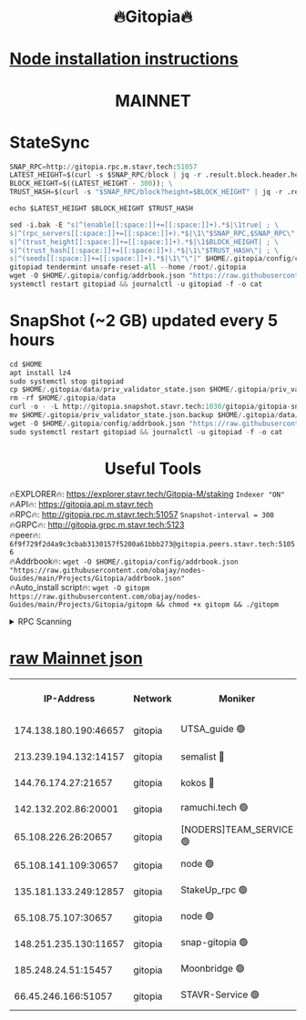 <h1 align="center"> 🔥Gitopia🔥</h1>

[Node installation instructions](https://github.com/obajay/nodes-Guides/tree/main/Projects/Gitopia)
=

<h1 align="center"> MAINNET</h1>

# StateSync
```python
SNAP_RPC=http://gitopia.rpc.m.stavr.tech:51057
LATEST_HEIGHT=$(curl -s $SNAP_RPC/block | jq -r .result.block.header.height); \
BLOCK_HEIGHT=$((LATEST_HEIGHT - 300)); \
TRUST_HASH=$(curl -s "$SNAP_RPC/block?height=$BLOCK_HEIGHT" | jq -r .result.block_id.hash)

echo $LATEST_HEIGHT $BLOCK_HEIGHT $TRUST_HASH

sed -i.bak -E "s|^(enable[[:space:]]+=[[:space:]]+).*$|\1true| ; \
s|^(rpc_servers[[:space:]]+=[[:space:]]+).*$|\1\"$SNAP_RPC,$SNAP_RPC\"| ; \
s|^(trust_height[[:space:]]+=[[:space:]]+).*$|\1$BLOCK_HEIGHT| ; \
s|^(trust_hash[[:space:]]+=[[:space:]]+).*$|\1\"$TRUST_HASH\"| ; \
s|^(seeds[[:space:]]+=[[:space:]]+).*$|\1\"\"|" $HOME/.gitopia/config/config.toml
gitopiad tendermint unsafe-reset-all --home /root/.gitopia
wget -O $HOME/.gitopia/config/addrbook.json "https://raw.githubusercontent.com/obajay/nodes-Guides/main/Projects/Gitopia/addrbook.json"
systemctl restart gitopiad && journalctl -u gitopiad -f -o cat
```
# SnapShot (~2 GB) updated every 5 hours
```python
cd $HOME
apt install lz4
sudo systemctl stop gitopiad
cp $HOME/.gitopia/data/priv_validator_state.json $HOME/.gitopia/priv_validator_state.json.backup
rm -rf $HOME/.gitopia/data
curl -o - -L http://gitopia.snapshot.stavr.tech:1030/gitopia/gitopia-snap.tar.lz4 | lz4 -c -d - | tar -x -C $HOME/.gitopia --strip-components 2
mv $HOME/.gitopia/priv_validator_state.json.backup $HOME/.gitopia/data/priv_validator_state.json
wget -O $HOME/.gitopia/config/addrbook.json "https://raw.githubusercontent.com/obajay/nodes-Guides/main/Projects/Gitopia/addrbook.json"
sudo systemctl restart gitopiad && journalctl -u gitopiad -f -o cat
```
 <h1 align="center"> Useful Tools</h1>

🔥EXPLORER🔥:      https://explorer.stavr.tech/Gitopia-M/staking  `Indexer "ON"` \
🔥API🔥: 			 		 https://gitopia.api.m.stavr.tech \
🔥RPC🔥:           http://gitopia.rpc.m.stavr.tech:51057              `Snapshot-interval = 300` \
🔥GRPC🔥:          http://gitopia.grpc.m.stavr.tech:5123 \
🔥peer🔥:					 `6f9f729f2d4a9c3cbab3130157f5200a61bbb273@gitopia.peers.stavr.tech:51056` \
🔥Addrbook🔥:    ```wget -O $HOME/.gitopia/config/addrbook.json "https://raw.githubusercontent.com/obajay/nodes-Guides/main/Projects/Gitopia/addrbook.json"``` \
🔥Auto_install script🔥: ```wget -O gitopm https://raw.githubusercontent.com/obajay/nodes-Guides/main/Projects/Gitopia/gitopm && chmod +x gitopm && ./gitopm```


<details>
<summary>RPC Scanning</summary>

<h2 align="center"> We scan nodes in real time every 4 hours. And we provide the final result of RPC endpoints.
We cannot influence the operation of these nodes in any way. </h2>


```python
If Voting Power is higher than 0 --> then the Node is a validator of the network and may be subject to attack and be a potential threat to the chain.
```
```python
We marked such validators with a red symbol
```

</details>

[raw Mainnet json](https://rpc-check.gitopm.stavr.tech/gitopm/rpc-gitopm-result.json)
=

<table><tr><th>IP-Address</th><th>Network</th><th>Moniker</th><th>Latest Block Height</th><th>Earliest Block Height</th><th>Catching Up</th><th>Voting Power</th><th>Scan Time</th></tr><tr><td>174.138.180.190:46657</td><td>gitopia</td><td>UTSA_guide 🟢</td><td>10139395</td><td>6071990</td><td>False</td><td>0</td><td>2023-12-04T21:56:32.611975998UTC</td></tr><tr><td>213.239.194.132:14157</td><td>gitopia</td><td>semalist 🔴</td><td>10139407</td><td>6071990</td><td>False</td><td>429104</td><td>2023-12-04T21:56:51.961316107UTC</td></tr><tr><td>144.76.174.27:21657</td><td>gitopia</td><td>kokos 🔴</td><td>10139413</td><td>6071990</td><td>False</td><td>936373</td><td>2023-12-04T21:57:02.064818178UTC</td></tr><tr><td>142.132.202.86:20001</td><td>gitopia</td><td>ramuchi.tech 🟢</td><td>10139413</td><td>6548337</td><td>False</td><td>0</td><td>2023-12-04T21:57:01.349921982UTC</td></tr><tr><td>65.108.226.26:20657</td><td>gitopia</td><td>[NODERS]TEAM_SERVICE 🟢</td><td>10139425</td><td>6846001</td><td>False</td><td>0</td><td>2023-12-04T21:57:19.122060398UTC</td></tr><tr><td>65.108.141.109:30657</td><td>gitopia</td><td>node 🟢</td><td>10139413</td><td>6931333</td><td>False</td><td>0</td><td>2023-12-04T21:57:00.872398172UTC</td></tr><tr><td>135.181.133.249:12857</td><td>gitopia</td><td>StakeUp_rpc 🟢</td><td>10139413</td><td>8010001</td><td>False</td><td>0</td><td>2023-12-04T21:57:01.713092475UTC</td></tr><tr><td>65.108.75.107:30657</td><td>gitopia</td><td>node 🟢</td><td>10139420</td><td>8802845</td><td>False</td><td>0</td><td>2023-12-04T21:57:12.588849838UTC</td></tr><tr><td>148.251.235.130:11657</td><td>gitopia</td><td>snap-gitopia 🟢</td><td>10139413</td><td>9516001</td><td>False</td><td>0</td><td>2023-12-04T21:57:01.103522486UTC</td></tr><tr><td>185.248.24.51:15457</td><td>gitopia</td><td>Moonbridge 🟢</td><td>10139407</td><td>9781501</td><td>False</td><td>0</td><td>2023-12-04T21:56:52.344457329UTC</td></tr><tr><td>66.45.246.166:51057</td><td>gitopia</td><td>STAVR-Service 🟢</td><td>10139400</td><td>10131001</td><td>False</td><td>0</td><td>2023-12-04T21:56:41.423824641UTC</td></tr></table>
